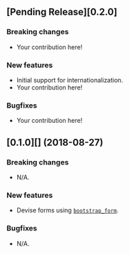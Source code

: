 ## [Pending Release][0.2.0]

### Breaking changes

* Your contribution here!

### New features

* Initial support for internationalization. 
* Your contribution here!

### Bugfixes

* Your contribution here!

## [0.1.0][] (2018-08-27)

### Breaking changes

* N/A.

### New features

* Devise forms using [`bootstrap_form`](https://github.com/bootstrap-ruby/bootstrap_form).

### Bugfixes

* N/A.
